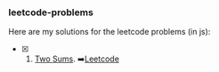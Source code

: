 ### leetcode-problems

Here are my solutions for the leetcode problems (in js):

- [x] 1. [Two Sums](src/1-two-sum.js). ➡️[Leetcode](https://leetcode.com/problems/two-sum/)
